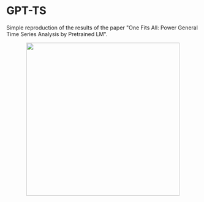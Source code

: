 # GPT-TS
Simple reproduction of the results of the paper "One Fits All: Power General Time Series Analysis by Pretrained LM".

<div align=center> <image src="./assets/struct.png" width="400px"> </div>
